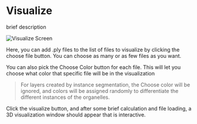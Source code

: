 # Visualize

brief description

![Visualize Screen](https://github.com/ajbrookhouse/WSU_PlantBio_ML/blob/main/screenshots/visualizeScreenshot.png)

Here, you can add .ply files to the list of files to visualize by clicking the choose file button. You can choose as many or as few files as you want.

You can also pick the Choose Color button for each file. This will let you choose what color that specific file will be in the visualization

> For layers created by instance segmentation, the Choose color will be ignored, and colors will be assigned randomly to differentiate the different instances of the organelles.

Click the visualize button, and after some brief calculation and file loading, a 3D visualization window should appear that is interactive.
